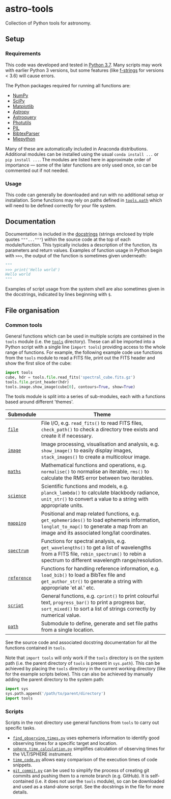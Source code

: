 # astro-tools
Collection of Python tools for astronomy.

## Setup
### Requirements
This code was developed and tested in [Python 3.7](https://docs.python.org/3.7/). Many scripts may work with earlier Python 3 versions, but some features (like [f-strings](https://docs.python.org/3/whatsnew/3.6.html#pep-498-formatted-string-literals) for versions < 3.6) will cause errors.

The Python packages required for running all functions are:

* [NumPy](http://www.numpy.org/)
* [SciPy](https://www.scipy.org/)
* [Matplotlib](https://matplotlib.org/)
* [Astropy](http://www.astropy.org/)
* [Astroquery](https://astroquery.readthedocs.io/en/latest/)
* [Photutils](https://photutils.readthedocs.io/en/stable/)
* [PIL](http://www.pythonware.com/products/pil/)
* [BibtexParser](https://bibtexparser.readthedocs.io/en/master/)
* [Miepython](https://github.com/scottprahl/miepython)

Many of these are automatically included in Anaconda distributions. Additional modules can be installed using the usual `conda install ...` or `pip install ...`. The modules are listed here in approximate order of importance — some of the later functions are only used once, so can be commented out if not needed.

### Usage
This code can generally be downloaded and run with no additional setup or installation. Some functions may rely on paths defined in [`tools.path`](tools/path.py) which will need to be defined correctly for your file system.


## Documentation
Documentation is included in the [docstrings](https://www.python.org/dev/peps/pep-0257/) (strings enclosed by triple quotes `"""..."""`) within the source code at the top of each module/function. This typically includes a description of the function, its parameters and return values. Examples of function usage in Python begin with `>>>`, the output of the function is sometimes given underneath:

```python
"""
>>> print('Hello world')
Hello world
"""
```

Examples of script usage from the system shell are also sometimes given in the docstrings, indicated by lines beginning with `$`.


## File organisation
### Common tools
General functions which can be used in multiple scripts are contained in the `tools` module (i.e. the [`tools`](tools) directory). These can all be imported into a Python script with a single line (`import tools`) providing access to the whole range of functions. For example, the following example code use functions from the `tools` module to read a FITS file, print out the FITS header and show the first slice of the cube:

```python
import tools
cube, hdr = tools.file.read_fits('spectral_cube.fits.gz')
tools.file.print_header(hdr)
tools.image.show_image(cube[0], contours=True, show=True)
```

The tools module is split into a series of sub-modules, each with a functions based around different 'themes'.

 Submodule | Theme
---|---
[`file`](tools/file.py) | File I/O, e.g. `read_fits()` to read FITS files, `check_path()` to check a directory tree exists and create it if necessary.
[`image`](tools/image.py) | Image processing, visualisation and analysis, e.g. `show_image()` to easily display images, `stack_images()` to create a multicolour image.
[`maths`](tools/maths.py) | Mathematical functions and operations, e.g. `normalise()` to normalise an iterable, `rms()` to calculate the RMS error between two iterables.
[`science`](tools/science.py) | Scientific functions and models, e.g. `planck_lambda()` to calculate blackbody radiance, `unit_str()` to convert a value to a string with appropriate units.
[`mapping`](tools/mapping.py) | Positional and map related functions, e.g. `get_ephemerides()` to load ephemeris information, `longlat_to_map()` to generate a map from an image and its associated long/lat coordinates.
[`spectrum`](tools/spectrum.py) | Functions for spectral analysis, e.g. `get_wavelengths()` to get a list of wavelengths from a FITS file, `rebin_spectrum()` to rebin a spectrum to different wavelength range/resolution.
[`reference`](tools/reference.py) | Functions for handling reference information, e.g. `load_bib()` to load a BibTex file and `get_author_str()` to generate a string with appropriate 'et al.' etc.
[`script`](tools/script.py) | General functions, e.g. `cprint()` to print colourful text, `progress_bar()` to print a progress bar, `sort_mixed()` to sort a list of strings correctly by numerical value.
[`path`](tools/path.py) | Submodule to define, generate and set file paths from a single location.

See the source code and associated docstring documentation for all the functions contained in `tools`.

Note that `import tools` will only work if the `tools` directory is on the system path (i.e. the parent directory of `tools` is present in `sys.path`). This can be achieved by placing the `tools` directory in the current working directory (like for the example scripts below). This can also be achieved by manually adding the parent directory to the system path:

```python
import sys
sys.path.append('/path/to/parent/directory')
import tools
```

### Scripts
Scripts in the root directory use general functions from `tools` to carry out specific tasks.

* [`find_observing_times.py`](find_observing_times.py) uses ephemeris information to identify good observing times for a specific target and location.
* [`sphere_time_calculation.py`](sphere_time_calculation.py) simplifies calculation of observing times for the VLT/SPHERE instrument.
* [`time_code.py`](time_code.py) allows easy comparison of the execution times of code snippets.
*  [`git_commit.py`](git_commit.py) can be used to simplify the process of creating git commits and pushing them to a remote branch (e.g. GitHub). It is self-contained (i.e. it does not use the `tools` module), so can be downloaded and used as a stand-alone script. See the docstrings in the file for more details.
